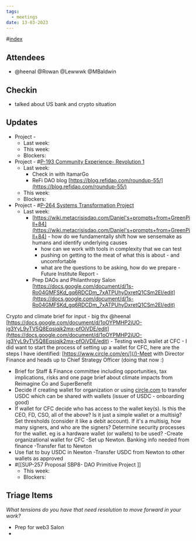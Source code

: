 ```yaml
---
tags:
  - meetings
date: 13-03-2023
---
```

#[index](notes/general-circle/old-gc-meetings/index.md) 
## Attendees
- @heenal @Rowan  @Lewwwk @MBaldwin 

## Checkin
- talked about US bank and crypto situation 

## Updates
- Project - 
	- Last week: 
	- This week:
	- Blockers:
- Project - #[P-193 Community Experience- Revolution 1](P-193%20Community%20Experience-%20Revolution%201) 
	- Last week: 
		- Check in with ItamarGo
		- ReFi DAO blog [https://blog.refidao.com/roundup-55/](https://blog.refidao.com/roundup-55/) 
	- This week:
	- Blockers:
- Project - #[P-264 Systems Transformation Project](P-264%20Systems%20Transformation%20Project) 
	- Last week: 
		- [https://wiki.metacrisisdao.com/Daniel's+prompts+from+GreenPill+84](https://wiki.metacrisisdao.com/Daniel's+prompts+from+GreenPill+84) - how do we fundamentally shift how we sensemake as humans and identify underlying causes
			- how can we work with tools in complexity that we can test 
			- pushing on getting to the meat of what this is about - and uncomfortable
			- what are the questions to be asking, how do we prepare - Future Institute Report -
		- Prep DAOs and Philanthropy Salon [https://docs.google.com/document/d/1s-Ro04GMFSKd_gq6RDCDm_7xATPUhyDxretQ1CSm2EI/edit](https://docs.google.com/document/d/1s-Ro04GMFSKd_gq6RDCDm_7xATPUhyDxretQ1CSm2EI/edit) 

Crypto and climate brief for input - big thx @heenal [https://docs.google.com/document/d/1oOYPMHP2jUO-ig3YyL9vTV5Q8Eqsiqjk2mx-pfOjVDE/edit](https://docs.google.com/document/d/1oOYPMHP2jUO-ig3YyL9vTV5Q8Eqsiqjk2mx-pfOjVDE/edit) 
		- Testing web3 wallet at CFC
			- I did want to start the process of setting up a wallet for CFC, here are the steps I have identified: [https://www.circle.com/en/](/)-Meet with Director Finance and heads up to Chief Strategy Officer (doing that now :)
- Brief for Staff & Finance committee including opportunities, tax implications, risks and one page brief about climate impacts from Reimagine Co and SuperBenefit
- Decide if creating wallet for organization or using [circle.com](/) to transfer USDC which can be shared with wallets (issuer of USDC - onboarding good)
- If wallet for CFC decide who has access to the wallet key(s). Is this the CEO, FD, CSO, all of the above? Is it just a simple wallet or a multisig? Set thresholds (consider it like a debit account). If it's a multisig, how many signers, and who are the signers? Determine security processes for the wallet. eg is a hardware wallet (or wallets) to be used?
-Create organizational wallet for CFC
-Set up Newton. Banking info needed from finance
-Transfer fiat to Newton
-  Use fiat to buy USDC in Newton 
-Transfer USDC from Newton to other wallets as approved
- #[[SUP-257 Proposal SBP8- DAO Primitive Project
]]
	- This week: 
	- Blockers:

## Triage Items
_What tensions do you have that need resolution to move forward in your work?_
- Prep for web3 Salon
- 
